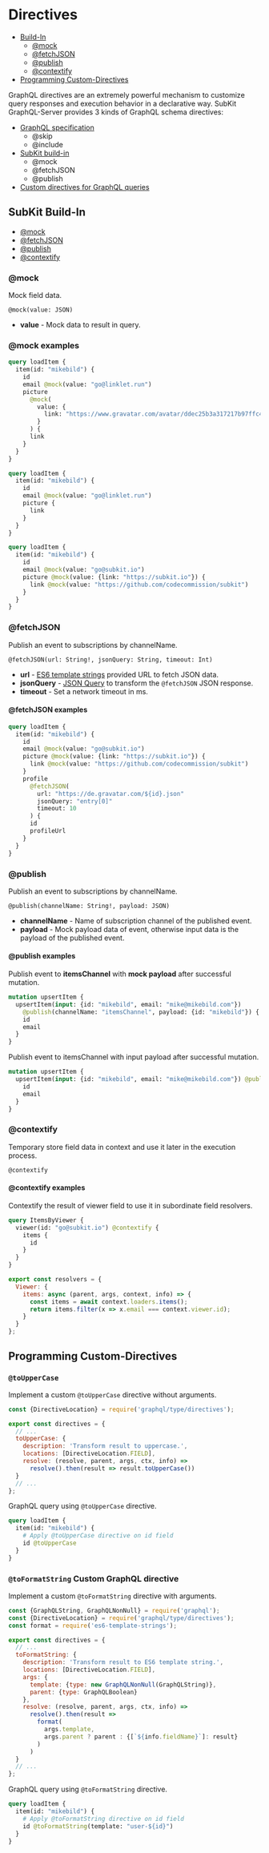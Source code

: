 # Directives

* [Build-In](#subkit-build-in)
  * [@mock](#@mock)
  * [@fetchJSON](#@fetchJSON)
  * [@publish](#@publish)
  * [@contextify](#@contextify)
* [Programming Custom-Directives](#programming-custom-directives)

GraphQL directives are an extremely powerful mechanism to customize query
responses and execution behavior in a declarative way. SubKit GraphQL-Server
provides 3 kinds of GraphQL schema directives:

* [GraphQL specification](http://facebook.github.io/graphql/October2016/#sec-Type-System.Directives)
  * @skip
  * @include
* [SubKit build-in](#subkit-build-in)
  * @mock
  * @fetchJSON
  * @publish
* [Custom directives for GraphQL queries](#custom-directives-for-graphql-queries)

## SubKit Build-In

* [@mock](#@mock)
* [@fetchJSON](#@fetchJSON)
* [@publish](#@publish)
* [@contextify](#@contextify)

### @mock

Mock field data.

`@mock(value: JSON)`

* **value** - Mock data to result in query.

### @mock examples

```graphql
query loadItem {
  item(id: "mikebild") {
    id
    email @mock(value: "go@linklet.run")
    picture
      @mock(
        value: {
          link: "https://www.gravatar.com/avatar/ddec25b3a317217b97ffc45a62ae8980"
        }
      ) {
      link
    }
  }
}
```

```graphql
query loadItem {
  item(id: "mikebild") {
    id
    email @mock(value: "go@linklet.run")
    picture {
      link
    }
  }
}
```

```graphql
query loadItem {
  item(id: "mikebild") {
    id
    email @mock(value: "go@subkit.io")
    picture @mock(value: {link: "https://subkit.io"}) {
      link @mock(value: "https://github.com/codecommission/subkit")
    }
  }
}
```

### @fetchJSON

Publish an event to subscriptions by channelName.

`@fetchJSON(url: String!, jsonQuery: String, timeout: Int)`

* **url** -
  [ES6 template strings](https://www.npmjs.com/package/es6-template-strings)
  provided URL to fetch JSON data.
* **jsonQuery** - [JSON Query](https://www.npmjs.com/package/json-query) to
  transform the `@fetchJSON` JSON response.
* **timeout** - Set a network timeout in ms.

#### @fetchJSON examples

```graphql
query loadItem {
  item(id: "mikebild") {
    id
    email @mock(value: "go@subkit.io")
    picture @mock(value: {link: "https://subkit.io"}) {
      link @mock(value: "https://github.com/codecommission/subkit")
    }
    profile
      @fetchJSON(
        url: "https://de.gravatar.com/${id}.json"
        jsonQuery: "entry[0]"
        timeout: 10
      ) {
      id
      profileUrl
    }
  }
}
```

### @publish

Publish an event to subscriptions by channelName.

`@publish(channelName: String!, payload: JSON)`

* **channelName** - Name of subscription channel of the published event.
* **payload** - Mock payload data of event, otherwise input data is the payload
  of the published event.

#### @publish examples

Publish event to **itemsChannel** with **mock payload** after successful
mutation.

```graphql
mutation upsertItem {
  upsertItem(input: {id: "mikebild", email: "mike@mikebild.com"})
    @publish(channelName: "itemsChannel", payload: {id: "mikebild"}) {
    id
    email
  }
}
```

Publish event to itemsChannel with input payload after successful mutation.

```graphql
mutation upsertItem {
  upsertItem(input: {id: "mikebild", email: "mike@mikebild.com"}) @publish(channelName: "itemsChannel"}) {
    id
    email
  }
}
```

### @contextify

Temporary store field data in context and use it later in the execution process.

`@contextify`

#### @contextify examples

Contextify the result of viewer field to use it in subordinate field resolvers.

```graphql
query ItemsByViewer {
  viewer(id: "go@subkit.io") @contextify {
    items {
      id
    }
  }
}
```

```javascript
export const resolvers = {
  Viewer: {
    items: async (parent, args, context, info) => {
      const items = await context.loaders.items();
      return items.filter(x => x.email === context.viewer.id);
    }
  }
};
```

## Programming Custom-Directives

### `@toUpperCase`

Implement a custom `@toUpperCase` directive without arguments.

```javascript
const {DirectiveLocation} = require('graphql/type/directives');

export const directives = {
  // ...
  toUpperCase: {
    description: 'Transform result to uppercase.',
    locations: [DirectiveLocation.FIELD],
    resolve: (resolve, parent, args, ctx, info) =>
      resolve().then(result => result.toUpperCase())
  }
  // ...
};
```

GraphQL query using `@toUpperCase` directive.

```graphql
query loadItem {
  item(id: "mikebild") {
    # Apply @toUpperCase directive on id field
    id @toUpperCase
  }
}
```

### `@toFormatString` Custom GraphQL directive

Implement a custom `@toFormatString` directive with arguments.

```javascript
const {GraphQLString, GraphQLNonNull} = require('graphql');
const {DirectiveLocation} = require('graphql/type/directives');
const format = require('es6-template-strings');

export const directives = {
  // ...
  toFormatString: {
    description: 'Transform result to ES6 template string.',
    locations: [DirectiveLocation.FIELD],
    args: {
      template: {type: new GraphQLNonNull(GraphQLString)},
      parent: {type: GraphQLBoolean}
    },
    resolve: (resolve, parent, args, ctx, info) =>
      resolve().then(result =>
        format(
          args.template,
          args.parent ? parent : {[`${info.fieldName}`]: result}
        )
      )
  }
  // ...
};
```

GraphQL query using `@toFormatString` directive.

```graphql
query loadItem {
  item(id: "mikebild") {
    # Apply @toFormatString directive on id field
    id @toFormatString(template: "user-${id}")
  }
}
```
